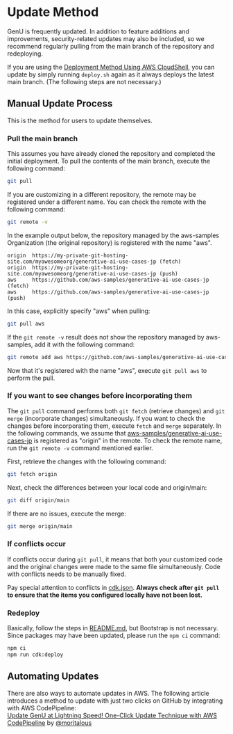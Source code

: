 # Update Method

GenU is frequently updated.
In addition to feature additions and improvements, security-related updates may also be included, so we recommend regularly pulling from the main branch of the repository and redeploying.

If you are using the [Deployment Method Using AWS CloudShell](./DEPLOY_ON_CLOUDSHELL.md), you can update by simply running `deploy.sh` again as it always deploys the latest main branch. (The following steps are not necessary.)

## Manual Update Process

This is the method for users to update themselves.

### Pull the main branch

This assumes you have already cloned the repository and completed the initial deployment.
To pull the contents of the main branch, execute the following command:

```bash
git pull
```

If you are customizing in a different repository, the remote may be registered under a different name.
You can check the remote with the following command:

```bash
git remote -v
```

In the example output below, the repository managed by the aws-samples Organization (the original repository) is registered with the name "aws".

```
origin  https://my-private-git-hosting-site.com/myawesomeorg/generative-ai-use-cases-jp (fetch)
origin  https://my-private-git-hosting-site.com/myawesomeorg/generative-ai-use-cases-jp (push)
aws     https://github.com/aws-samples/generative-ai-use-cases-jp (fetch)
aws     https://github.com/aws-samples/generative-ai-use-cases-jp (push)
```

In this case, explicitly specify "aws" when pulling:

```bash
git pull aws
```

If the `git remote -v` result does not show the repository managed by aws-samples, add it with the following command:

```bash
git remote add aws https://github.com/aws-samples/generative-ai-use-cases-jp
```

Now that it's registered with the name "aws", execute `git pull aws` to perform the pull.

### If you want to see changes before incorporating them

The `git pull` command performs both `git fetch` (retrieve changes) and `git merge` (incorporate changes) simultaneously.
If you want to check the changes before incorporating them, execute `fetch` and `merge` separately.
In the following commands, we assume that [aws-samples/generative-ai-use-cases-jp](https://github.com/aws-samples/generative-ai-use-cases-jp) is registered as "origin" in the remote.
To check the remote name, run the `git remote -v` command mentioned earlier.

First, retrieve the changes with the following command:

```bash
git fetch origin
```

Next, check the differences between your local code and origin/main:

```bash
git diff origin/main
```

If there are no issues, execute the merge:

```bash
git merge origin/main
```

### If conflicts occur

If conflicts occur during `git pull`, it means that both your customized code and the original changes were made to the same file simultaneously.
Code with conflicts needs to be manually fixed.

Pay special attention to conflicts in [cdk.json](/packages/cdk/cdk.json).
**Always check after `git pull` to ensure that the items you configured locally have not been lost.**

### Redeploy

Basically, follow the steps in [README.md](/README.md), but Bootstrap is not necessary.
Since packages may have been updated, please run the `npm ci` command:

```bash
npm ci
npm run cdk:deploy
```

## Automating Updates

There are also ways to automate updates in AWS.
The following article introduces a method to update with just two clicks on GitHub by integrating with AWS CodePipeline:  
[Update GenU at Lightning Speed! One-Click Update Technique with AWS CodePipeline](https://qiita.com/moritalous/items/9ade46091a60030415e0) by [@moritalous](https://x.com/moritalous)
